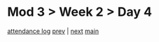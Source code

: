 # Mod 3 > Week 2 > Day 4

[attendance log](https://applied.whitehat.org.uk/mod/questionnaire/complete.php?id=6702)
[prev](/swe/mod3/wk2/day3.html) | [next](/swe/mod3/wk2/day5.html)
[main](/swe)